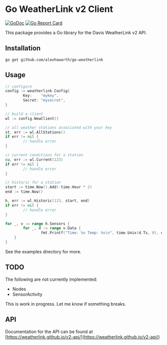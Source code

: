 # Go WeatherLink v2 Client

[![GoDoc](https://godoc.org/github.com/alexhowarth/go-weatherlink?status.svg)](https://pkg.go.dev/github.com/alexhowarth/go-weatherlink)
[![Go Report Card](https://goreportcard.com/badge/alexhowarth/go-weatherlink)](https://goreportcard.com/report/github.com/alexhowarth/go-weatherlink)

This package provides a Go library for the Davis WeatherLink v2 API.

## Installation

~~~~
go get github.com/alexhowarth/go-weatherlink
~~~~

## Usage

```go
// configure
config := weatherlink.Config{
        Key:    "mykey",
        Secret: "mysecret",
}

// build a client
wl := config.NewClient()

// all weather stations associated with your key
st, err := wl.AllStations()
if err != nil {
        // handle error
}

// current conditions for a station
cu, err := wl.Current(123)
if err != nil {
        // handle error
}

// historic for a station
start := time.Now().Add(-time.Hour * 2)
end := time.Now()

h, err := wl.Historic(123, start, end)
if err != nil {
        // handle error
}

for _, v := range h.Sensors {
        for _, d := range v.Data {
                fmt.Printf("Time: %v Temp: %v\n", time.Unix(d.Ts, 0), d.TempOut)
	}
}
```

See the examples directory for more.

## TODO

The following are not currently implemented:

 * Nodes
 * SensorActivity

This is work in progress. Let me know if something breaks.

## API

Documentation for the API can be found at [https://weatherlink.github.io/v2-api/](https://weatherlink.github.io/v2-api/)
